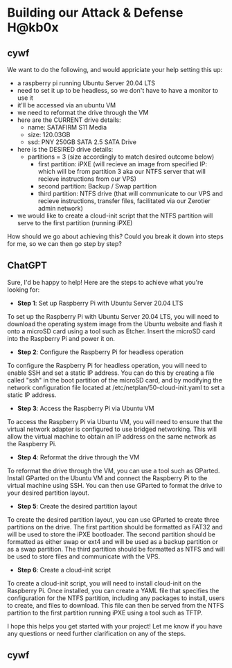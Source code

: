 # Building our Attack & Defense H@kb0x

## cywf

We want to do the following, and would appriciate your help setting this up:

- a raspberry pi running Ubuntu Server 20.04 LTS
- need to set it up to be headless, so we don't have to have a monitor to use it
- it'll be accessed via an ubuntu VM
- we need to reformat the drive through the VM
- here are the CURRENT drive details:
    - name: SATAFIRM S11 Media
    - size: 120.03GB
    - ssd: PNY 250GB SATA 2.5 SATA Drive
- here is the DESIRED drive details:
    - partitions = 3 (size accordingly to match desired outcome below)
        - first partition: iPXE (will recieve an image from specified IP: which will be from partition 3 aka our NTFS server that will recieve instructions from our VPS)
        - second partition: Backup / Swap partition
        - third partition: NTFS drive (that will communicate to our VPS and recieve instructions, transfer files, facilitated via our Zerotier admin network)
- we would like to create a cloud-init script that the NTFS partition will serve to the first partition (running iPXE)

How should we go about achieving this? Could you break it down into steps for me, so we can then go step by step?

## ChatGPT

Sure, I'd be happy to help! Here are the steps to achieve what you're looking for:

* **Step 1**: Set up Raspberry Pi with Ubuntu Server 20.04 LTS

To set up the Raspberry Pi with Ubuntu Server 20.04 LTS, you will need to download the operating system image from the Ubuntu website and flash it onto a microSD card using a tool such as Etcher. Insert the microSD card into the Raspberry Pi and power it on.

* **Step 2**: Configure the Raspberry Pi for headless operation

To configure the Raspberry Pi for headless operation, you will need to enable SSH and set a static IP address. You can do this by creating a file called "ssh" in the boot partition of the microSD card, and by modifying the network configuration file located at /etc/netplan/50-cloud-init.yaml to set a static IP address.

* **Step 3**: Access the Raspberry Pi via Ubuntu VM

To access the Raspberry Pi via Ubuntu VM, you will need to ensure that the virtual network adapter is configured to use bridged networking. This will allow the virtual machine to obtain an IP address on the same network as the Raspberry Pi.

* **Step 4**: Reformat the drive through the VM

To reformat the drive through the VM, you can use a tool such as GParted. Install GParted on the Ubuntu VM and connect the Raspberry Pi to the virtual machine using SSH. You can then use GParted to format the drive to your desired partition layout.

* **Step 5**: Create the desired partition layout

To create the desired partition layout, you can use GParted to create three partitions on the drive. The first partition should be formatted as FAT32 and will be used to store the iPXE bootloader. The second partition should be formatted as either swap or ext4 and will be used as a backup partition or as a swap partition. The third partition should be formatted as NTFS and will be used to store files and communicate with the VPS.

* **Step 6**: Create a cloud-init script

To create a cloud-init script, you will need to install cloud-init on the Raspberry Pi. Once installed, you can create a YAML file that specifies the configuration for the NTFS partition, including any packages to install, users to create, and files to download. This file can then be served from the NTFS partition to the first partition running iPXE using a tool such as TFTP.

I hope this helps you get started with your project! Let me know if you have any questions or need further clarification on any of the steps.

## cywf 

